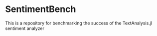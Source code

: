 # SentimentBench
This is a repository for benchmarking the success of the TextAnalysis.jl sentiment analyzer
